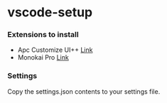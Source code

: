 # vscode-setup

### Extensions to install

- Apc Customize UI++ [Link](https://marketplace.visualstudio.com/items?itemName=drcika.apc-extension)
- Monokai Pro [Link](https://marketplace.visualstudio.com/items?itemName=monokai.theme-monokai-pro-vscode)

### Settings

Copy the settings.json contents to your settings file.
